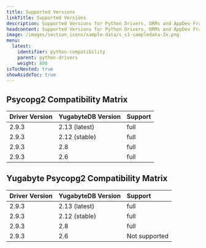 ```yaml
---
title: Supported Versions
linkTitle: Supported Versions
description: Supported Versions for Python Drivers, ORMs and AppDev Frameworks
headcontent: Supported Versions for Python Drivers, ORMs and AppDev Frameworks
image: /images/section_icons/sample-data/s_s1-sampledata-3x.png
menu:
  latest:
    identifier: python-compatibility
    parent: python-drivers
    weight: 800
isTocNested: true
showAsideToc: true
---
```


## Psycopg2 Compatibility Matrix

| Driver Version | YugabyteDB Version | Support |
| :------------- | :----------------- | :------ |
| 2.9.3 | 2.13 (latest) | full |
| 2.9.3 | 2.12 (stable) | full |
| 2.9.3 | 2.8 | full |
| 2.9.3 | 2.6 | full |

## Yugabyte Psycopg2 Compatibility Matrix

| Driver Version | YugabyteDB Version | Support |
| :------------- | :----------------- | :------ |
| 2.9.3 | 2.13 (latest) | full |
| 2.9.3 | 2.12 (stable) | full |
| 2.9.3 | 2.8  | full |
| 2.9.3 | 2.6 | Not supported |
